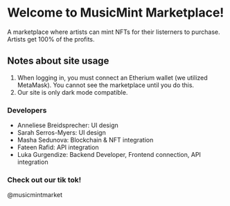 # Welcome to MusicMint Marketplace!
A marketplace where artists can mint NFTs for their listerners to purchase.
Artists get 100% of the profits.

## Notes about site usage 
1) When logging in, you must connect an Etherium wallet (we utilized MetaMask). You cannot see the marketplace until you do this.
2) Our site is only dark mode compatible.

### Developers
- Anneliese Breidsprecher: UI design
- Sarah Serros-Myers: UI design 
- Masha Sedunova: Blockchain & NFT integration
- Fateen Rafid: API integration
- Luka Gurgendize: Backend Developer, Frontend connection, API integration

### Check out our tik tok! 
@musicmintmarket

